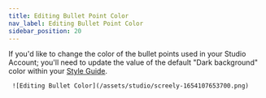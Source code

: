 ```yaml
---
title: Editing Bullet Point Color
nav_label: Editing Bullet Point Color
sidebar_position: 20
---
```


If you'd like to change the color of the bullet points used in your Studio Account; you'll need to update the value of
the default "Dark background" color within
your [Style Guide](/docs/studio/design/Design-&-Styles/Using-your-Style-Guide).

     ![Editing Bullet Color](/assets/studio/screely-1654107653700.png)

